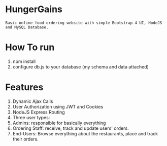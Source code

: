 # HungerGains

```
Basic online food ordering website with simple Bootstrap 4 UI, NodeJS and MySQL Database.
```


# How To run

1. npm install
2. configure db.js to your database (my schema and data attached)


# Features

1. Dynamic Ajax Calls
2. User Authorization using JWT and Cookies
3. NodeJS Express Routing
4. Three user types:
  1. Admins: responsible for basically everything
  2. Ordering Staff: receive, track and update users' orders.
  3. End-Users: Browse everything about the restaurants, place and track their orders.


  
  



